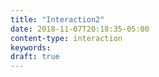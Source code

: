 ```yaml
---
title: "Interaction2"
date: 2018-11-07T20:18:35-05:00
content-type: interaction
keywords:
draft: true
---
```

[comment]: # (A note is any quick thought, quote, one-liners or a simple tweet. )
